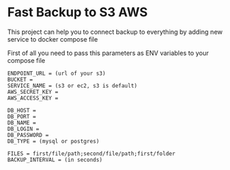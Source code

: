 # Fast Backup to S3 AWS

This project can help you to connect backup to everything by adding new service to docker compose file 

First of all you need to pass this parameters as ENV variables to your compose file

```
ENDPOINT_URL = (url of your s3)
BUCKET = 
SERVICE_NAME = (s3 or ec2, s3 is default)
AWS_SECRET_KEY = 
AWS_ACCESS_KEY = 

DB_HOST = 
DB_PORT = 
DB_NAME = 
DB_LOGIN = 
DB_PASSWORD = 
DB_TYPE = (mysql or postgres)

FILES = first/file/path;second/file/path;first/folder
BACKUP_INTERVAL = (in seconds)
```

